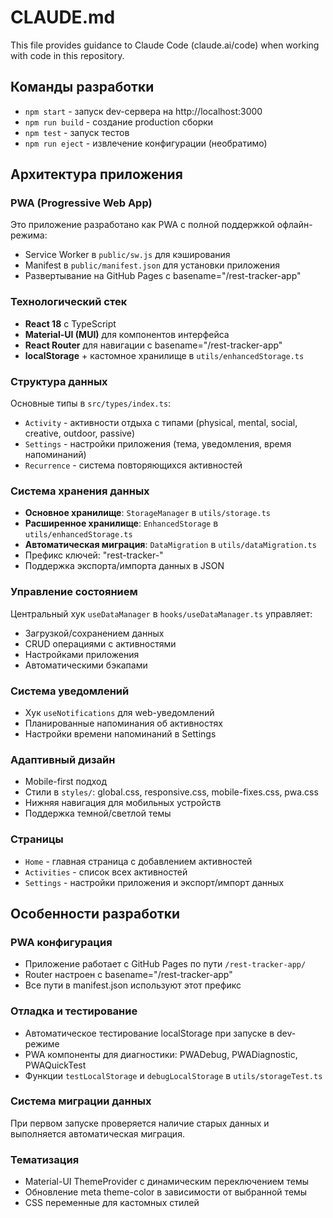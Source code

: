 # CLAUDE.md

This file provides guidance to Claude Code (claude.ai/code) when working with code in this repository.

## Команды разработки

- `npm start` - запуск dev-сервера на http://localhost:3000
- `npm run build` - создание production сборки 
- `npm test` - запуск тестов
- `npm run eject` - извлечение конфигурации (необратимо)

## Архитектура приложения

### PWA (Progressive Web App)
Это приложение разработано как PWA с полной поддержкой офлайн-режима:
- Service Worker в `public/sw.js` для кэширования
- Manifest в `public/manifest.json` для установки приложения
- Развертывание на GitHub Pages с basename="/rest-tracker-app"

### Технологический стек
- **React 18** с TypeScript
- **Material-UI (MUI)** для компонентов интерфейса
- **React Router** для навигации с basename="/rest-tracker-app" 
- **localStorage** + кастомное хранилище в `utils/enhancedStorage.ts`

### Структура данных
Основные типы в `src/types/index.ts`:
- `Activity` - активности отдыха с типами (physical, mental, social, creative, outdoor, passive)
- `Settings` - настройки приложения (тема, уведомления, время напоминаний)
- `Recurrence` - система повторяющихся активностей

### Система хранения данных
- **Основное хранилище**: `StorageManager` в `utils/storage.ts`
- **Расширенное хранилище**: `EnhancedStorage` в `utils/enhancedStorage.ts`
- **Автоматическая миграция**: `DataMigration` в `utils/dataMigration.ts`
- Префикс ключей: "rest-tracker-"
- Поддержка экспорта/импорта данных в JSON

### Управление состоянием
Центральный хук `useDataManager` в `hooks/useDataManager.ts` управляет:
- Загрузкой/сохранением данных
- CRUD операциями с активностями
- Настройками приложения
- Автоматическими бэкапами

### Система уведомлений
- Хук `useNotifications` для web-уведомлений
- Планированные напоминания об активностях
- Настройки времени напоминаний в Settings

### Адаптивный дизайн
- Mobile-first подход
- Стили в `styles/`: global.css, responsive.css, mobile-fixes.css, pwa.css
- Нижняя навигация для мобильных устройств
- Поддержка темной/светлой темы

### Страницы
- `Home` - главная страница с добавлением активностей
- `Activities` - список всех активностей
- `Settings` - настройки приложения и экспорт/импорт данных

## Особенности разработки

### PWA конфигурация
- Приложение работает с GitHub Pages по пути `/rest-tracker-app/`
- Router настроен с basename="/rest-tracker-app"
- Все пути в manifest.json используют этот префикс

### Отладка и тестирование
- Автоматическое тестирование localStorage при запуске в dev-режиме
- PWA компоненты для диагностики: PWADebug, PWADiagnostic, PWAQuickTest
- Функции `testLocalStorage` и `debugLocalStorage` в `utils/storageTest.ts`

### Система миграции данных
При первом запуске проверяется наличие старых данных и выполняется автоматическая миграция.

### Тематизация
- Material-UI ThemeProvider с динамическим переключением темы
- Обновление meta theme-color в зависимости от выбранной темы
- CSS переменные для кастомных стилей